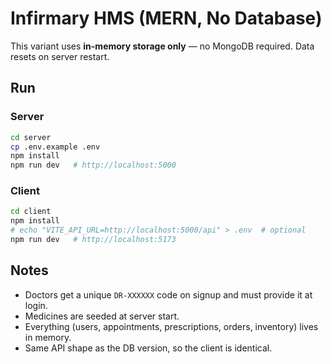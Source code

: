# Infirmary HMS (MERN, No Database)

This variant uses **in-memory storage only** — no MongoDB required. Data resets on server restart.

## Run
### Server
```bash
cd server
cp .env.example .env
npm install
npm run dev   # http://localhost:5000
```
### Client
```bash
cd client
npm install
# echo "VITE_API_URL=http://localhost:5000/api" > .env  # optional
npm run dev   # http://localhost:5173
```

## Notes
- Doctors get a unique `DR-XXXXXX` code on signup and must provide it at login.
- Medicines are seeded at server start.
- Everything (users, appointments, prescriptions, orders, inventory) lives in memory.
- Same API shape as the DB version, so the client is identical.
